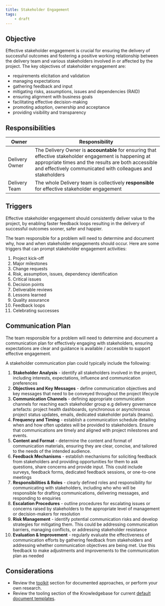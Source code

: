 ```yaml
---
title: Stakeholder Engagement
tags:
    - draft
---
```


## Objective

Effective stakeholder engagement is crucial for ensuring the delivery of successful outcomes and fostering a positive working relationship between the delivery team and various stakeholders involved in or affected by the project. The key objectives of stakeholder engagement are:

  - requirements elicitation and validation
  - managing expectations
  - gathering feedback and input
  - mitigating risks, assumptions, issues and dependencies (RAID)
  - ensuring alignment with business goals 
  - facilitating effective decision-making
  - promoting adoption, ownership and acceptance 
  - providing visibility and transparency


## Responsibilities

| Owner                 | Responsibility |
|---|---|
| Delivery Owner        | The Delivery Owner is **accountable** for ensuring that effective stakeholder engagement is happening at appropriate times and the results are both accessible and effectively communicated with colleagues and stakeholders |
| Delivery Team         | The whole Delivery team is collectively **responsible** for effective stakeholder engagement |


## Triggers

Effective stakeholder engagement should consistently deliver value to the project, by enabling faster feedback loops resulting in the delivery of successful outcomes sooner, safer and happier.

The team responsible for a problem will need to determine and document why, how and when stakeholder engagements should occur. Here are some triggers that can prompt stakeholder engagement activities:

1. Project kick-off
2. Major milestones
3. Change requests
4. Risk, assumption, issues, dependency identification 
5. Critical issues
6. Decision points 
7. Deliverable reviews
8. Lessons learned
9. Quality assurance 
10. Feedback loops 
11. Celebrating successes


## Communication Plan

The team responsible for a problem will need to determine and document a communication plan for effectively engaging with stakeholders, ensuring expectations are clear and guidance is available / accessible to support effective engagement. 

A stakeholder communication plan could typically include the following: 

1. **Stakeholder Analysis** - identify all stakeholders involved in the project, including interests, expectations, influence and communication preferences
2. **Objectives and Key Messages** - define communication objectives and key messages that need to be conveyed throughout the project lifecycle
3. **Communication Channels** - defining appropriate communication channels for reaching each stakeholder group e.g delivery governance artefacts: project health dashboards, synchronous or asynchronous project status updates, emails, dedicated stakeholder portals (teams).
4. **Frequency and Timing** - establish a communication schedule detailing when and how often updates will be provided to stakeholders. Ensure that communications are timely and aligned with project milestones and events.
5. **Content and Format** - determine the content and format of communication materials, ensuring they are clear, concise, and tailored to the needs of the intended audience.
6. **Feedback Mechanisms** - establish mechanisms for soliciting feedback from stakeholders and providing opportunities for them to ask questions, share concerns and provide input. This could include surveys, feedback forms, dedicated feedback sessions, or one-to-one meetings 
7. **Responsibilities & Roles** - clearly defined roles and responsibility for communicating with stakeholders, including who who will be responsible for drafting communications, delivering messages, and responding to enquiries 
8. **Escalation Procedures** - outline procedures for escalating issues or concerns raised by stakeholders to the appropriate level of management or decision-makers for resolution 
9. **Risk Management** - identify potential communication risks and develop strategies for mitigating them. This could be addressing communication barriers, managing conflicts, or addressing stakeholder resistance 
10. **Evaluation & Improvement** - regularly evaluate the effectiveness of communication efforts by gathering feedback from stakeholders and addressing whether communication objectives are being met. Use this feedback to make adjustments and improvements to the communication plan as needed

## Considerations

- Review the [toolkit](../../Toolkit/index.md) section for documented approaches, or perform your own research.
- Review the tooling section of the Knowledgebase for current [default document templates](https://knowledgebase.platformdev.amdigital.co.uk/Tools-and-Providers/AMPFlow-Governance/).
